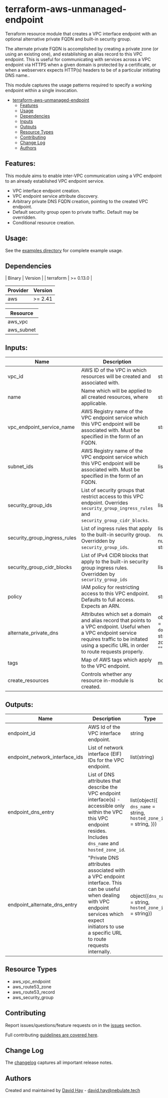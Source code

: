 # terraform-aws-unmanaged-endpoint

Terraform resource module that creates a VPC interface endpoint with an optional alternative private FQDN and built-in security group.

The alternate private FQDN is accomplished by creating a private zone (or using an existing one), and establishing an alias record to this VPC endpoint. This is useful for communicating with services across a VPC endpoint via HTTPS when a given domain is protected by a certificate, or when a webserverx expects HTTP(s) headers to be of a particular initiating DNS name..

This module captures the usage patterns required to specify a working endpoint within a single invocation.

- [terraform-aws-unmanaged-endpoint](#terraform-aws-unmanaged-endpoint)
  - [Features](#features)
  - [Usage](#usage)
  - [Dependencies](#dependencies)
  - [Inputs](#inputs)
  - [Outputs](#outputs)
  - [Resource Types](#resource-types)
  - [Contributing](#contributing)
  - [Change Log](#change-log)
  - [Authors](#authors)


## Features:

This module aims to enable inter-VPC communication using a VPC endpoint to an already established VPC endpoint service.

 - VPC interface endpoint creation.
 - VPC endpoint service attribute discovery.
 - Arbitrary private DNS FQDN creation, pointing to the created VPC endpoint.
 - Default security group open to private traffic. Default may be overridden.
 - Conditional resource creation.


## Usage:

See the [examples directory](examples) for complete example usage.


## Dependencies

| Binary | Version |
| terraform | >= 0.13.0 |

| Provider | Version |
| --- | --- |
| aws | >= 2.41 |

| Resource |
| --- |
| aws\_vpc |
| aws\_subnet |


## Inputs:

| Name | Description | Type | Default | Required |
| --- | --- | --- | --- | --- |
| vpc\_id | AWS ID of the VPC in which resources will be created and associated with. | string | nil | yes |
| name | Name which will be applied to all created resources, where applicable. | string | "VPC Endpoint" | no |
| vpc\_endpoint\_service\_name | AWS Registry name of the VPC endpoint service which this VPC endpoint will be associated with. Must be specified in the form of an FQDN. | string | nil | yes |
| subnet\_ids | AWS Registry name of the VPC endpoint service which this VPC endpoint will be associated with. Must be specified in the form of an FQDN. | list(string) | nil | yes |
| security\_group\_ids | List of security groups that restrict access to this VPC endpoint. Overrides `security_group_ingress_rules` and `security_group_cidr_blocks`. | list(string) | nil | yes |
| security\_group\_ingress\_rules | List of ingress rules that apply to the built-in security group. Overridden by `security_group_ids`. | list(tuple([ number, number, string ])) | [ [ 0, 0, "-1", ], ] | no |
| security\_group\_cidr\_blocks | List of IPv4 CIDR blocks that apply to the built-in security group ingress rules. Overridden by `security_group_ids` | list(string) | \[ "0.0.0.0/0", \] | no |
| policy | IAM policy for restricting access to this VPC endpoint. Defaults to full access. Expects an ARN. | string | nil | no |
| alternate\_private\_dns | Attributes which set a domain and alias record that points to a VPC endpoint. Useful when a VPC endpoint service requires traffic to be initated using a specific URL in order to route requests properly. | object({`name` = string, `domain` = string, zone\_id = ""}) | {`name` = "", `domain` = "", zone\_id = ""}) | no |
| tags | Map of AWS tags which apply to the VPC endpoint. | map(string) | nil | no |
| create\_resources | Controls whether any resource in-module is created. | bool | true | no |


## Outputs:

| Name | Description | Type |
| --- | --- | --- |
| endpoint\_id | AWS Id of the VPC interface endpoint. | string |
| endpoint\_network\_interface\_ids | List of network interface (EIF) IDs for the VPC endpoint. | list(string) |
| endpoint\_dns\_entry | List of DNS attributes that describe the VPC endpoint interface(s) - accessible only within the VPC this VPC endpoint resides. Includes `dns_name` and `hosted_zone_id`. | list(object({ `dns_name` = string, `hosted_zone_id` = string, })) |
| endpoint\_alternate\_dns\_entry | "Private DNS attributes associated with a VPC endpoint interface. This can be useful when dealing with VPC endpoint services which expect initiators to use a specific URL to route requests internally. | object({`dns_name` = string, `hosted_zone_id` = string})

## Resource Types

 * aws\_vpc\_endpoint
 * aws\_route53\_zone
 * aws\_route53\_record
 * aws\_security\_group


## Contributing

Report issues/questions/feature requests on in the [issues](https://github.com/ClusterDaemon/terraform-aws-unmanaged-endpoint/issues/new) section.

Full contributing [guidelines are covered here](https://github.com/ClusterDaemon/terraform-aws-unmanaged-endpoint/blob/master/CONTRIBUTING.md).


## Change Log

The [changelog](https://github.com/ClusterDaemon/terraform-aws-unmanaged-endpoint/tree/master/CHANGELOG.md) captures all important release notes.


## Authors

Created and maintained by [David Hay](https://github.com/ClusterDaemon) - david.hay@nebulate.tech
